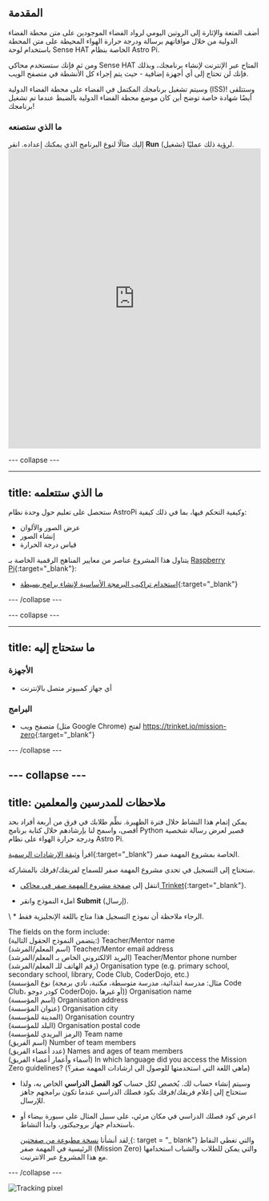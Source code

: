 ## المقدمة

أضف المتعة والإثارة إلى الروتين اليومي لرواد الفضاء الموجودين على متن محطة الفضاء الدولية من خلال موافاتهم برسالة ودرجة حرارة الهواء المحيطة على متن المحطة باستخدام لوحة Sense HAT الخاصة بنظام Astro Pi.

ومن ثم فإنك ستستخدم محاكي Sense HAT المتاح عبر الإنترنت لإنشاء برنامجك، وبذلك فإنك لن تحتاج إلى أي أجهزة إضافية - حيث يتم إجراء كل الأنشطة في متصفح الويب.

وسيتم تشغيل برنامجك المكتمل في الفضاء على محطة الفضاء الدولية (ISS)! وستتلقى أيضًا شهادة خاصة توضح أين كان موضع محطة الفضاء الدولية بالضبط عندما تم تشغيل برنامجك!

### ما الذي ستصنعه

إليك مثالًا لنوع البرنامج الذي يمكنك إعداده. انقر **Run** (تشغيل) لرؤية ذلك عمليًا. <iframe src="https://trinket.io/embed/python/069f6138f7?outputOnly=true&start=result" width="100%" height="600" frameborder="0" marginwidth="0" marginheight="0" allowfullscreen mark="crwd-mark"></iframe> 

\--- collapse \---

* * *

## title: ما الذي ستتعلمه

ستحصل على تعليم حول وحدة نظام AstroPi وكيفية التحكم فيها، بما في ذلك كيفية:

+ عرض الصور والألوان
+ إنشاء الصور
+ قياس درجة الحرارة

يتناول هذا المشروع عناصر من معايير المناهج الرقمية الخاصة بـ [Raspberry Pi](http://rpf.io/curriculum){:target="_blank"}:

+ [استخدام تراكيب البرمجة الأساسية لإنشاء برامج بسيطة](https://curriculum.raspberrypi.org/programming/creator/){:target="_blank"}

\--- /collapse \---

\--- collapse \---

* * *

## title: ما ستحتاج إليه

### الأجهزة

+ أي جهاز كمبيوتر متصل بالإنترنت

### البرامج

+ متصفح ويب (مثل Google Chrome) لفتح <https://trinket.io/mission-zero>{:target="_blank"}

\--- /collapse \---

## \--- collapse \---

## title: ملاحظات للمدرسين والمعلمين

يمكن إتمام هذا النشاط خلال فترة الظهيرة. نظِّم طلابك في فرق من أربعة أفراد بحد أقصى، واسمح لنا بإرشادهم خلال كتابة برنامج Python قصير لعرض رسالة شخصية ودرجة حرارة الهواء على نظام Astro Pi.

اقرأ [وثيقة الإرشادات الرسمية](https://astro-pi.org/wp-content/uploads/2018/09/Astro_Pi_Mission_Zero_Guidelines_2018_19_V12_pages.pdf){:target="_blank"} الخاصة بمشروع المهمة صفر.

ستحتاج إلى التسجيل في تحدي مشروع المهمة صفر للسماح لفريقك/فرقك بالمشاركة.

+ انتقل إلى [صفحة مشروع المهمة صفر في محاكي Trinket](https://trinket.io/mission-zero/register){:target="_blank"}.

+ املء النموذج وانقر **Submit** (إرسال).

\ * الرجاء ملاحظة أن نموذج التسجيل هذا متاح باللغة الإنجليزية فقط.

The fields on the form include:  
(يتضمن النموذج الحقول التالية:) Teacher/Mentor name  
(اسم المعلم/المرشد) Teacher/Mentor email address  
(البريد الالكتروني الخاص بـ المعلم/المرشد) Teacher/Mentor phone number  
(رقم الهاتف للـ المعلم/المرشد) Organisation type (e.g. primary school, secondary school, library, Code Club, CoderDojo, etc.)  
(نوع المؤسسة (مثال: مدرسة ابتدائية، مدرسة متوسطة، مكتبة، نادي برمجة Code Club، كودر دوجو CoderDojo، أو غيرها)) Organisation name  
(اسم المؤسسة) Organisation address  
(عنوان المؤسسة) Organisation city  
(المدينة للمؤسسة) Organisation country  
(البلد للمؤسسة) Organisation postal code  
(الرمز البريدي للمؤسسة) Team name  
(اسم الفريق) Number of team members  
(عدد أعضاء الفريق) Names and ages of team members  
(أسماء وأعمار أعضاء الفريق) In which language did you access the Mission Zero guidelines? (ماهي اللغة التي استخدمتها للوصول الى ارشادات المهمة صفر؟)

+ وسيتم إنشاء حساب لك. يُخصص لكل حساب **كود الفصل الدراسي** الخاص به، ولذا ستحتاج إلى إعلام فريقك/فرقك بكود فصلك الدراسي عندما تكون برامجهم جاهز للإرسال.

+ اعرض كود فصلك الدراسي في مكان مرئي، على سبيل المثال على سبورة بيضاء أو باستخدام جهاز بروجيكتور، وابدأ النشاط.
    
    لقد أنشأنا [ نسخة مطبوعة من صفحتين ](https://astro-pi.org/astro_pi_mission_zero_project_print_out_v10_print/) {: target = "_ blank"} والتي تغطي النقاط الرئيسية في المهمة صفر (Mission Zero) والتي يمكن للطلاب والشباب استخدامها مع هذا المشروع عبر الانترنيت.

\--- /collapse \---

![Tracking pixel](https://code.org/api/hour/begin_raspberrypi_astropi.png)
